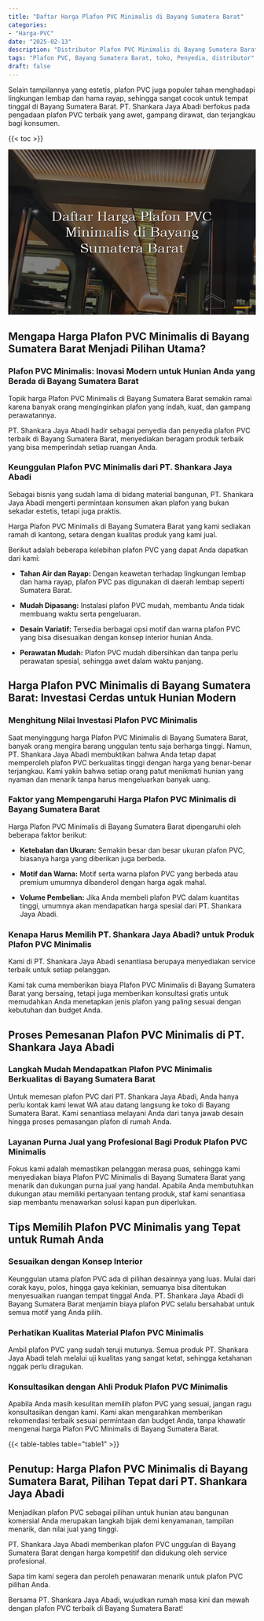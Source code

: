 ```yaml
---
title: "Daftar Harga Plafon PVC Minimalis di Bayang Sumatera Barat"
categories: 
- "Harga-PVC"
date: "2025-02-13"
description: "Distributor Plafon PVC Minimalis di Bayang Sumatera Barat untuk rumah, kantor, serta ritel. Panel unggulan, beragam motif, pilihan warna menarik, dengan layanan instalasi dikerjakan oleh teknisi berpengalaman dan jaminan resmi!|Servis penjualan Plafon PVC Minimalis di Bayang Sumatera Barat untuk keperluan hunian, kantor, atau ritel, beserta material terbaik dan penempatan oleh teknisi ahli serta kepastian resmi.|Solusi Plafon PVC Minimalis di Bayang Sumatera Barat yang terpercaya untuk tempat tinggal, office, dan ritel, bersama material unggulan dan pemasangan ditangani oleh tenaga ahli profesional dan garansi resmi.|Penjualan Plafon PVC Minimalis di Bayang Sumatera Barat untuk hunian, kantor, serta toko, beserta material berkualitas dan pemasangan oleh tenaga ahli ahli, lengkap dengan kepastian resmi.}"
tags: "Plafon PVC, Bayang Sumatera Barat, toko, Penyedia, distributor"
draft: false
---
```


Selain tampilannya yang estetis, plafon PVC juga populer tahan menghadapi lingkungan lembap dan hama rayap, sehingga sangat cocok untuk tempat tinggal di Bayang Sumatera Barat. PT. Shankara Jaya Abadi berfokus pada pengadaan plafon PVC terbaik yang awet, gampang dirawat, dan terjangkau bagi konsumen.

{{< toc >}}

![Daftar Harga Plafon PVC Minimalis di Bayang Sumatera Barat](/images/Harga-PVC/Daftar-Harga-Plafon-PVC-Minimalis-di-Bayang-Sumatera-Barat.png)


## Mengapa Harga Plafon PVC Minimalis di Bayang Sumatera Barat Menjadi Pilihan Utama?

### Plafon PVC Minimalis: Inovasi Modern untuk Hunian Anda yang Berada di Bayang Sumatera Barat

Topik harga Plafon PVC Minimalis di Bayang Sumatera Barat semakin ramai karena banyak orang menginginkan plafon yang indah, kuat, dan gampang perawatannya.

PT. Shankara Jaya Abadi hadir sebagai penyedia dan penyedia plafon PVC terbaik di Bayang Sumatera Barat, menyediakan beragam produk terbaik yang bisa memperindah setiap ruangan Anda.

### Keunggulan Plafon PVC Minimalis dari PT. Shankara Jaya Abadi

Sebagai bisnis yang sudah lama di bidang material bangunan, PT. Shankara Jaya Abadi mengerti permintaan konsumen akan plafon yang bukan sekadar estetis, tetapi juga praktis.

Harga Plafon PVC Minimalis di Bayang Sumatera Barat yang kami sediakan ramah di kantong, setara dengan kualitas produk yang kami jual.

Berikut adalah beberapa kelebihan plafon PVC yang dapat Anda dapatkan dari kami:

- **Tahan Air dan Rayap:** Dengan keawetan terhadap lingkungan lembap dan hama rayap, plafon PVC pas digunakan di daerah lembap seperti Sumatera Barat.

- **Mudah Dipasang:** Instalasi plafon PVC mudah, membantu Anda tidak membuang waktu serta pengeluaran.

- **Desain Variatif:** Tersedia berbagai opsi motif dan warna plafon PVC yang bisa disesuaikan dengan konsep interior hunian Anda.

- **Perawatan Mudah:** Plafon PVC mudah dibersihkan dan tanpa perlu perawatan spesial, sehingga awet dalam waktu panjang.

## Harga Plafon PVC Minimalis di Bayang Sumatera Barat: Investasi Cerdas untuk Hunian Modern

### Menghitung Nilai Investasi Plafon PVC Minimalis

Saat menyinggung harga Plafon PVC Minimalis di Bayang Sumatera Barat, banyak orang mengira barang unggulan tentu saja berharga tinggi. Namun, PT. Shankara Jaya Abadi membuktikan bahwa Anda tetap dapat memperoleh plafon PVC berkualitas tinggi dengan harga yang benar-benar terjangkau. Kami yakin bahwa setiap orang patut menikmati hunian yang nyaman dan menarik tanpa harus mengeluarkan banyak uang.

### Faktor yang Mempengaruhi Harga Plafon PVC Minimalis di Bayang Sumatera Barat

Harga Plafon PVC Minimalis di Bayang Sumatera Barat dipengaruhi oleh beberapa faktor berikut:

- **Ketebalan dan Ukuran:** Semakin besar dan besar ukuran plafon PVC, biasanya harga yang diberikan juga berbeda.

- **Motif dan Warna:** Motif serta warna plafon PVC yang berbeda atau premium umumnya dibanderol dengan harga agak mahal.

- **Volume Pembelian:** Jika Anda membeli plafon PVC dalam kuantitas tinggi, umumnya akan mendapatkan harga spesial dari PT. Shankara Jaya Abadi.

### Kenapa Harus Memilih PT. Shankara Jaya Abadi? untuk Produk Plafon PVC Minimalis

Kami di PT. Shankara Jaya Abadi senantiasa berupaya menyediakan service terbaik untuk setiap pelanggan.

Kami tak cuma memberikan biaya Plafon PVC Minimalis di Bayang Sumatera Barat yang bersaing, tetapi juga memberikan konsultasi gratis untuk memudahkan Anda menetapkan jenis plafon yang paling sesuai dengan kebutuhan dan budget Anda.

## Proses Pemesanan Plafon PVC Minimalis di PT. Shankara Jaya Abadi

### Langkah Mudah Mendapatkan Plafon PVC Minimalis Berkualitas di Bayang Sumatera Barat

Untuk memesan plafon PVC dari PT. Shankara Jaya Abadi, Anda hanya perlu kontak kami lewat WA atau datang langsung ke toko di Bayang Sumatera Barat. Kami senantiasa melayani Anda dari tanya jawab desain hingga proses pemasangan plafon di rumah Anda.

### Layanan Purna Jual yang Profesional Bagi Produk Plafon PVC Minimalis

Fokus kami adalah memastikan pelanggan merasa puas, sehingga kami menyediakan biaya Plafon PVC Minimalis di Bayang Sumatera Barat yang menarik dan dukungan purna jual yang handal. Apabila Anda membutuhkan dukungan atau memiliki pertanyaan tentang produk, staf kami senantiasa siap membantu menawarkan solusi kapan pun diperlukan.

## Tips Memilih Plafon PVC Minimalis yang Tepat untuk Rumah Anda

### Sesuaikan dengan Konsep Interior

Keunggulan utama plafon PVC ada di pilihan desainnya yang luas. Mulai dari corak kayu, polos, hingga gaya kekinian, semuanya bisa ditentukan menyesuaikan ruangan tempat tinggal Anda. PT. Shankara Jaya Abadi di Bayang Sumatera Barat menjamin biaya plafon PVC selalu bersahabat untuk semua motif yang Anda pilih.

### Perhatikan Kualitas Material Plafon PVC Minimalis

Ambil plafon PVC yang sudah teruji mutunya. Semua produk PT. Shankara Jaya Abadi telah melalui uji kualitas yang sangat ketat, sehingga ketahanan nggak perlu diragukan.

### Konsultasikan dengan Ahli Produk Plafon PVC Minimalis

Apabila Anda masih kesulitan memilih plafon PVC yang sesuai, jangan ragu konsultasikan dengan kami. Kami akan mengarahkan memberikan rekomendasi terbaik sesuai permintaan dan budget Anda, tanpa khawatir mengenai harga Plafon PVC Minimalis di Bayang Sumatera Barat.

{{< table-tables table="table1" >}}

## Penutup: Harga Plafon PVC Minimalis di Bayang Sumatera Barat, Pilihan Tepat dari PT. Shankara Jaya Abadi

Menjadikan plafon PVC sebagai pilihan untuk hunian atau bangunan komersial Anda merupakan langkah bijak demi kenyamanan, tampilan menarik, dan nilai jual yang tinggi.

PT. Shankara Jaya Abadi memberikan plafon PVC unggulan di Bayang Sumatera Barat dengan harga kompetitif dan didukung oleh service profesional.

Sapa tim kami segera dan peroleh penawaran menarik untuk plafon PVC pilihan Anda.

Bersama PT. Shankara Jaya Abadi, wujudkan rumah masa kini dan mewah dengan plafon PVC terbaik di Bayang Sumatera Barat!
